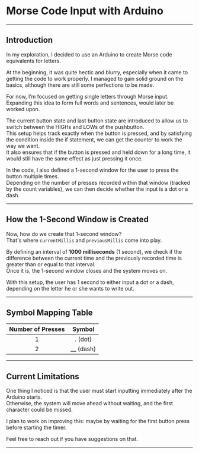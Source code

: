 # Morse Code Input with Arduino

---

## Introduction

In my exploration, I decided to use an Arduino to create Morse code equivalents for letters.

At the beginning, it was quite hectic and blurry, especially when it came to getting the code to work properly. I managed to gain solid ground on the basics, although there are still some perfections to be made.

For now, I’m focused on getting single letters through Morse input. Expanding this idea to form full words and sentences, would later be worked upon.

The current button state and last button state are introduced to allow us to switch between the HIGHs and LOWs of the pushbutton.  
This setup helps track exactly when the button is pressed, and by satisfying the condition inside the if statement, we can get the counter to work the way we want.  
It also ensures that if the button is pressed and held down for a long time, it would still have the same effect as just pressing it once.

In the code, I also defined a 1-second window for the user to press the button multiple times.  
Depending on the number of presses recorded within that window (tracked by the count variables), we can then decide whether the input is a dot or a dash.

---

## How the 1-Second Window is Created

Now, how do we create that 1-second window?  
That's where `currentMillis` and `previousMillis` come into play.

By defining an interval of **1000 milliseconds** (1 second), we check if the difference between the current time and the previously recorded time is greater than or equal to that interval.  
Once it is, the 1-second window closes and the system moves on.

With this setup, the user has 1 second to either input a dot or a dash, depending on the letter he or she wants to write out.

---

## Symbol Mapping Table

| Number of Presses | Symbol |
|:-----------------:|:------:|
| 1                 | . (dot) |
| 2                 | __ (dash) |

---

## Current Limitations

One thing I noticed is that the user must start inputting immediately after the Arduino starts.  
Otherwise, the system will move ahead without waiting, and the first character could be missed.

I plan to work on improving this: maybe by waiting for the first button press before starting the timer.

Feel free to reach out if you have suggestions on that.

---

